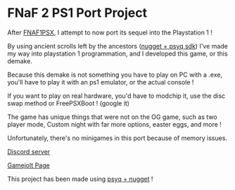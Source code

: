 # FNaF 2 PS1 Port Project

After [FNAF1PSX](https://github.com/Soeiz/FNaF-PS1-Project), I attempt to now port its sequel into the Playstation 1 !

By using ancient scrolls left by the ancestors ([nugget + psyq sdk](https://github.com/ABelliqueux/nolibgs_hello_worlds)) I've made my way into playstation 1 programmation, and I developed this game, or this demake.

Because this demake is not something you have to play on PC with a .exe, you'll have to play it with an ps1 emulator, or the actual console !

If you want to play on real hardware, you'd have to modchip it, use the disc swap method or FreePSXBoot ! (google it)

The game has unique things that were not on the OG game, such as two player mode, Custom night with far more options, easter eggs, and more !

Unfortunately, there's no minigames in this port because of memory issues.

[Discord server](https://discord.gg/DQbWVtKHnw) 

[Gamejolt Page](https://gamejolt.com/games/FNAF2PSX/864126)

This project has been made using [psyq + nugget](https://github.com/ABelliqueux/nolibgs_hello_worlds) !